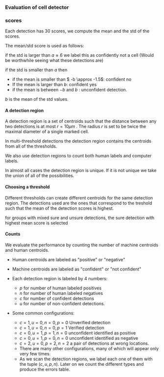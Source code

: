 ### Evaluation of cell detector



### scores

Each detection has 30 scores, we compute the mean and the std of the scores.

The mean/std score is used as follows:

if the std is larger than $a \approx 6$  we label this as confidently not a cell (Would be worthwhile seeing what these detections are)

if the std is smaller than $a$ then

* if the mean is smaller than $ -b \approx -1.5$: confident no
* If the mean is larger than $b$: confident yes
* if the mean is between $-b$ and $b$ : unconfident detection.

$b$ is the mean of the std values.

#### A detection region

A detection region is a set of centroids such that the distance between any two detections is at most $r=10 \mu m$  . The radius $r$ is set to be twice the maximal diameter of a single marked cell.

In multi-threshold detections the detection region contains the centroids from all of the thresholds.

We also use detection regions to count both human labels and computer labels.

In almost all cases the detection region is unique. If it is not unique we take the union of all of the possibilities.

#### Choosing a threshold

Different thresholds can create different centroids for the same detection region. The detections used are the ones that correspond to the treshold such that the mean of the detection scores is highest.

for groups with mixed sure and unsure detections, the sure detection with highest mean score is selected

#### Counts

We evaluate the performance by counting the number of machine centroids and human centroids.

* Human centroids are labeled as "positive" or "negative"
* Machine centroids are labeled as "confident" or "not confident"

* Each detection region is labeled by 4 numbers:
  * $p$ for number of human labeled positives
  * $n$ for number of human labeled negatives
  * $c$ for number of confident detections
  * $u$ for number of non-confident detections.
* Some common configurations:
  * $c=1,u=0, n=0,p=0$  Unverified detection
  * $c=1,u=0,n=0,p=1$ Verified detection
  * $c=0,u=1,p=1,n=0$ unconfident identified  as positive
  * $c=0,u=1,p=0,n=0$ unconfident identified as negative
  * $c=2,u=0,p=2,n=2$ a pair of detections at wrong locations.
  * There are many other configurations, many of which will appear only very few times.
  * As we scan the detection regions, we label each one of them with the tuple $(c,u,p,n)$. Later on we count the different types and produce the errors table.



 